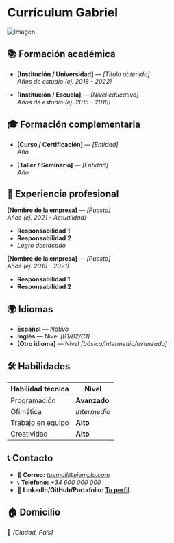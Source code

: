 # Currículum **Gabriel**

![Imagen](https://cdn-icons-png.flaticon.com/512/3589/3589055.png)


## 📚 Formación académica
- **[Institución / Universidad]** — *[Título obtenido]*  
  _Años de estudio (ej. 2018 - 2022)_

- **[Institución / Escuela]** — *[Nivel educativo]*  
  _Años de estudio (ej. 2015 - 2018)_


## 🎓 Formación complementaria
- **[Curso / Certificación]** — *[Entidad]*  
  _Año_

- **[Taller / Seminario]** — *[Entidad]*  
  _Año_


## 💼 Experiencia profesional
**[Nombre de la empresa]** — *[Puesto]*  
_Años (ej. 2021 - Actualidad)_  
- **Responsabilidad 1**  
- **Responsabilidad 2**  
- _Logro destacado_  

**[Nombre de la empresa]** — *[Puesto]*  
_Años (ej. 2019 - 2021)_  
- **Responsabilidad 1**  
- **Responsabilidad 2**  


## 🌍 Idiomas
- **Español** — *Nativo*  
- **Inglés** — Nivel *[B1/B2/C1]*  
- **[Otro idioma]** — Nivel *[básico/intermedio/avanzado]*  


## 🛠️ Habilidades

| **Habilidad técnica** | **Nivel** |
|-----------------------|-----------|
| Programación          | **Avanzado** |
| Ofimática             | *Intermedio* |
| Trabajo en equipo     | **Alto** |
| Creatividad           | **Alto** |


## 📞 Contacto
- 📧 **Correo:** *tuemail@ejemplo.com*  
- 📞 **Teléfono:** *+34 600 000 000*  
- 🔗 **LinkedIn/GitHub/Portafolio:** [**Tu perfil**](https://ejemplo.com)  


## 🏠 Domicilio
📍 *[Ciudad, País]*  

